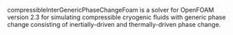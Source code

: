 compressibleInterGenericPhaseChangeFoam is a solver for OpenFOAM version 2.3 for simulating compressible cryogenic fluids with generic phase change consisting of inertially-driven and thermally-driven phase change.
